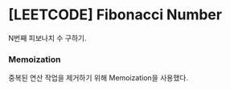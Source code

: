 # [LEETCODE] Fibonacci Number

N번째 피보나치 수 구하기.

### Memoization

중복된 연산 작업을 제거하기 위해 Memoization을 사용했다.
